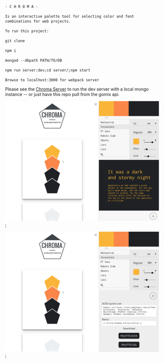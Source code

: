 ```
- C H R O M A -

Is an interactive palette tool for selecting color and font combinations for web projects.

To run this project:

git clone

npm i

mongod --dbpath PATH/TO/DB

npm run server:dev;cd server/;npm start

Browse to localhost:3000 for webpack server
```

Please see the [Chroma Server](https://github.com/andalex/Chroma-server "Chroma Server")
to run the dev server with a local mongo instance -- or just have this repo pull from the gomix api.

![chroma designs](https://raw.githubusercontent.com/andalex/Chroma/master/desktop.png);

![chroma designs](https://raw.githubusercontent.com/andalex/Chroma/master/desktop-expanded.png);
